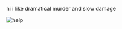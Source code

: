 hi i like dramatical murder and slow damage

![help](https://i.pinimg.com/736x/f9/9b/f3/f99bf35e87a49f37c49d325c57d9f95c.jpg)
